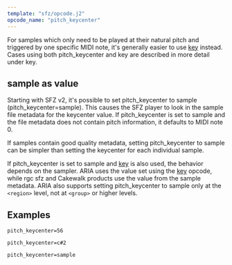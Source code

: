 ```yaml
---
template: "sfz/opcode.j2"
opcode_name: "pitch_keycenter"
---
```

For samples which only need to be played at their
natural pitch and triggered by one specific MIDI note, it's generally easier to
use [key] instead. Cases using both pitch_keycenter and key are described in
more detail under key.

## sample as value

Starting with SFZ v2, it's possible to set pitch_keycenter to sample
(pitch_keycenter=sample). This causes the SFZ player to look in the sample file
metadata for the keycenter value. If pitch_keycenter is set to sample and the
file metadata does not contain pitch information, it defaults to MIDI note 0.

If samples contain good quality metadata, setting pitch_keycenter to sample
can be simpler than setting the keycenter for each individual sample.

If pitch_keycenter is set to sample and [key] is also used, the behavior depends
on the sampler. ARIA uses the value set using the [key] opcode, while rgc sfz and
Cakewalk products use the value from the sample metadata. ARIA also supports
setting pitch_keycenter to sample only at the `<region>` level, not at `<group>`
or higher levels.

## Examples

```sfz
pitch_keycenter=56

pitch_keycenter=c#2

pitch_keycenter=sample
```

[key]: key.md
